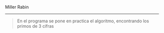 Miller Rabin
***
>En el programa se pone en practica el algoritmo, encontrando los primos de 3 cifras 